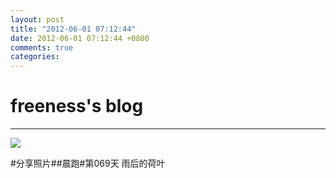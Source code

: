 ```yaml
---
layout: post
title: "2012-06-01 07:12:44"
date: 2012-06-01 07:12:44 +0800
comments: true
categories: 
---
```


# freeness's blog

----------

![](http://okqmqrbgo.bkt.clouddn.com/201206010712441.jpg)

>
\#分享照片\#\#晨跑\#第069天 雨后的荷叶